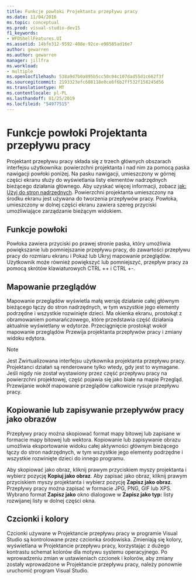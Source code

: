 ```yaml
---
title: Funkcje powłoki Projektanta przepływu pracy
ms.date: 11/04/2016
ms.topic: conceptual
ms.prod: visual-studio-dev15
f1_keywords:
- WFDShellFeatures.UI
ms.assetid: 14bfe312-9592-408e-92ce-e98585ad16e7
author: gewarren
ms.author: gewarren
manager: jillfra
ms.workload:
- multiple
ms.openlocfilehash: 538a9d7b0a895b5cc50c04c107dad55d1c662f3f
ms.sourcegitcommit: 2193323efc608118e0ce6f6b2ff532f158245d56
ms.translationtype: MT
ms.contentlocale: pl-PL
ms.lasthandoff: 01/25/2019
ms.locfileid: "54977515"
---
```

# <a name="workflow-designer-shell-features"></a>Funkcje powłoki Projektanta przepływu pracy

Projektant przepływu pracy składa się z trzech głównych obszarach interfejsu użytkownika: powierzchni projektanta i nad nim za pomocą paska nawigacji powłoki poniżej. Na pasku nawigacji, umieszczony w górnej części ekranu służy do wyświetlania listy elementów nadrzędnych bieżącego działania głównego. Aby uzyskać więcej informacji, zobacz [jak: Użyj do stron nadrzędnych](../workflow-designer/how-to-use-breadcrumb-navigation.md). Powierzchni projektanta umieszczony na środku ekranu jest używana do tworzenia przepływów pracy. Powłoka, umieszczony w dolnej części ekranu zawiera szereg przyciski umożliwiające zarządzanie bieżącym widokiem.

## <a name="shell-features"></a>Funkcje powłoki
 Powłoka zawiera przyciski po prawej stronie paska, który umożliwia powiększanie lub pomniejszanie przepływu pracy, do zawartości przepływu pracy do rozmiaru ekranu i Pokaż lub Ukryj mapowanie przeglądów. Użytkownik może również powiększyć lub pomniejszyć, przepływ pracy za pomocą skrótów klawiaturowych CTRL ++ i CTRL +-.

## <a name="overview-map"></a>Mapowanie przeglądów
 Mapowanie przeglądów wyświetla małą wersję działanie całej głównym bieżącego łączy do stron nadrzędnych, w tym wszystkie jego elementy podrzędne i wszystkie rozwinięte dzieci. Ma okienka ekranu, prostokąt z obramowaniem pomarańczowego, które przedstawia część działania aktualnie wyświetlany w edytorze. Przeciągnięcie prostokąt wokół mapowanie przeglądów Przewija projektanta przepływów pracy i zmiany widoku edytora.

> [!NOTE]
> Jest Zwirtualizowana interfejsu użytkownika projektanta przepływu pracy. Projektanci działań są renderowane tylko wtedy, gdy jest to wymagane. Jeśli nigdy nie został wystawiony przez część przepływu pracy na powierzchni projektowej, część pojawia się jako białe na mapie Przegląd. Przewijanie wokół mapowanie przeglądów całkowicie rysuje przepływu pracy.

## <a name="copying-or-saving-workflows-as-images"></a>Kopiowanie lub zapisywanie przepływów pracy jako obrazów
 Przepływy pracy można skopiować format mapy bitowej lub zapisane w formacie mapy bitowej lub wektora. Kopiowanie lub zapisywanie obrazu umożliwia eksportowanie widoku całej aktywności głównym bieżącego łączy do stron nadrzędnych, w tym wszystkie jego elementy podrzędne i wszystkie rozwinięte dzieci do innego programu.

 Aby skopiować jako obraz, kliknij prawym przyciskiem myszy projektanta i wybierz pozycję **Kopiuj jako obraz**. Aby zapisać jako obraz, kliknij prawym przyciskiem myszy projektanta i wybierz pozycję **Zapisz jako obraz**. Przepływy pracy można zapisać w formacie JPG, PNG, GIF lub XPS. Wybrano format **Zapisz jako** okno dialogowe w **Zapisz jako typ:** listy rozwijanej listy w dolnej części okna.

## <a name="fonts-and-colors"></a>Czcionki i kolory

Czcionki używane w Projektancie przepływu pracy w programie Visual Studio są kontrolowane przez czcionka środowiska. Zmieniają się kolory, wyświetlana w Projektancie przepływu pracy, korzystając z dużego kontrastu schemat kolorów dla motywu systemu operacyjnego. Po wprowadzeniu zmian w ustawieniach czcionek i kolorów, aby zmiany zostały wprowadzone w Projektancie przepływu pracy, należy ponownie uruchomić program Visual Studio.